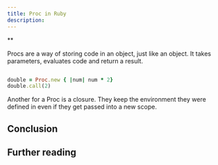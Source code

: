 ```yaml
---
title: Proc in Ruby
description:
---
```

**

Procs are a way of storing code in an object, just like an object. It takes parameters, evaluates code and return a
result.


```ruby

double = Proc.new { |num| num * 2}
double.call(2)

```


Another for a Proc is a closure. They keep the environment they were defined in even if they get passed into a new
scope.


## Conclusion


## Further reading

